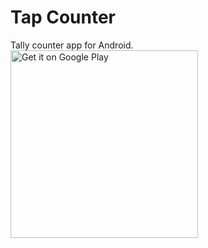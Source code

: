 # Tap Counter
Tally counter app for Android.
<br/>
<a href='https://play.google.com/store/apps/details?id=com.willbiddy.tapcounter&utm_source=global_co&utm_medium=prtnr&utm_content=Mar2515&utm_campaign=PartBadge&pcampaignid=MKT-Other-global-all-co-prtnr-py-PartBadge-Mar2515-1'><img alt='Get it on Google Play' src='https://play.google.com/intl/en_us/badges/images/generic/en-play-badge.png' width='300'/></a>
